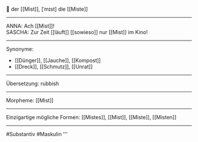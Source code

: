 🔵 der [[Mist]], [ˈmɪst]
die [[Miste]]


---
ANNA: Ach [[Mist]]!  
SASCHA: Zur Zeit [[läuft]] [[sowieso]] nur [[Mist]] im Kino!  


---
Synonyme:
- [[Dünger]], [[Jauche]], [[Kompost]]
- [[Dreck]], [[Schmutz]], [[Unrat]]

---
Übersetzung: rubbish

---
Morpheme:
[[Mist]]

---
Einzigartige mögliche Formen: [[Mistes]], [[Mist]], [[Miste]], [[Misten]]

---
#Substantiv #Maskulin
'''